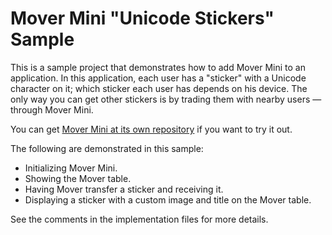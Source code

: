 # Mover Mini "Unicode Stickers" Sample

This is a sample project that demonstrates how to add Mover Mini to an application. In this application, each user has a "sticker" with a Unicode character on it; which sticker each user has depends on his device. The only way you can get other stickers is by trading them with nearby users — through Mover Mini.

You can get [Mover Mini at its own repository](http://github.com/millenomi/mover-mini-binaries) if you want to try it out.

The following are demonstrated in this sample:

 * Initializing Mover Mini.
 * Showing the Mover table.
 * Having Mover transfer a sticker and receiving it.
 * Displaying a sticker with a custom image and title on the Mover table.

See the comments in the implementation files for more details.
